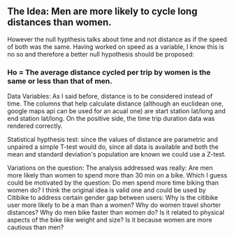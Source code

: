 ## The Idea: Men are more likely to cycle long distances than women.

However the null hypthesis talks about time and not distance as if the speed of both was the same. Having worked on speed as a variable, I know this is no so and therefore a better null hypothesis should be proposed:

### Ho = The average distance cycled per trip by women is the same or less than that of men.

Data Variables: As I said before, distance is to be considered instead of time. The columns that help calculate distance (although an euclidean one, google maps api can be used for an acual one) are start station lat/long and end station lat/long. On the positive side, the time trip duration data was rendered correctly.

Statistical hypthesis test: since the values of distance are parametric and unpaired a simple T-test would do, since all data is available and both the mean and standard deviation's population are known we could use a Z-test.

Variations on the question: The analysis addressed was really: Are men more likely than women to spend more than 30 min on a bike. Which I guess could be motivated by the question: Do men spend more time biking than women do? I think the original idea is valid one and could be used by Citibike to address certain gender gap between users: Why is the citibike user more likely to be a man than a women? Why do women
travel shorter distances? Why do men bike faster than women do? Is it related to physical aspects of the bike like weight and size? Is it because women are more cautious than men?


